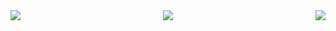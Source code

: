 <img align="left" src="https://github-readme-stats.vercel.app/api?username=MertSEC&include_all_commits=true&count_private-true&custom_title=MertSEC'%20GitHub%20Stats&line_height=30&show_icons=true&hide_border=true&bg_color=192133&title_color=efb752&icon_color=efb752&text_color=70bed9">

<img align="right" src="https://github-readme-stats.vercel.app/api/top-langs/?username=MertSEC">

<div align="center">
  <img  src="https://github-profile-trophy.vercel.app/?username=MertSEC&theme=gruvbox&row=1&column=7&no-frame=true&no-bg=true" />
</div>
